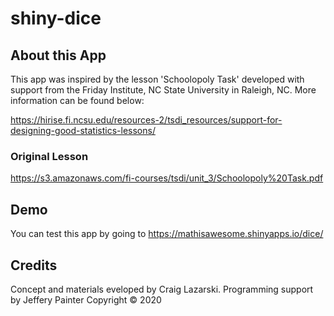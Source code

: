 # shiny-dice

## About this App
This app was inspired by the lesson 'Schoolopoly Task' developed with support from the Friday Institute, NC State University in Raleigh, NC. More information can be found below: 

https://hirise.fi.ncsu.edu/resources-2/tsdi_resources/support-for-designing-good-statistics-lessons/

### Original Lesson
https://s3.amazonaws.com/fi-courses/tsdi/unit_3/Schoolopoly%20Task.pdf

## Demo
You can test this app by going to https://mathisawesome.shinyapps.io/dice/

## Credits
Concept and materials eveloped by Craig Lazarski. Programming support by Jeffery Painter
Copyright © 2020
